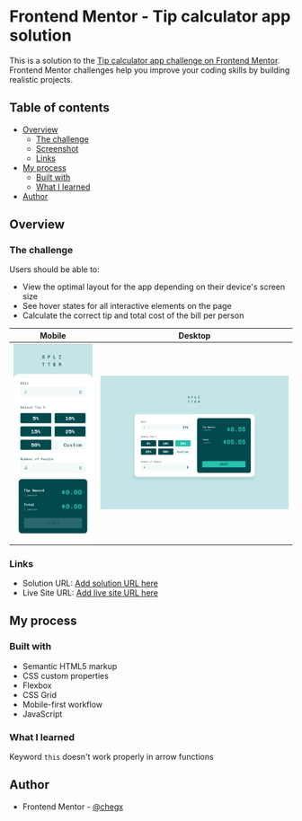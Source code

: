 # Frontend Mentor - Tip calculator app solution

This is a solution to the [Tip calculator app challenge on Frontend Mentor](https://www.frontendmentor.io/challenges/tip-calculator-app-ugJNGbJUX). Frontend Mentor challenges help you improve your coding skills by building realistic projects.

## Table of contents

- [Overview](#overview)
  - [The challenge](#the-challenge)
  - [Screenshot](#screenshot)
  - [Links](#links)
- [My process](#my-process)
  - [Built with](#built-with)
  - [What I learned](#what-i-learned)
- [Author](#author)

## Overview

### The challenge

Users should be able to:

- View the optimal layout for the app depending on their device's screen size
- See hover states for all interactive elements on the page
- Calculate the correct tip and total cost of the bill per person

Mobile|Desktop|
|---|---|
|![](./screenshots/mobile.png)|![](./screenshots/desktop.png)

### Links

- Solution URL: [Add solution URL here](https://github.com/chegx/tip-calculator)
- Live Site URL: [Add live site URL here](https://chegx.github.io/tip-calculator/)

## My process

### Built with

- Semantic HTML5 markup
- CSS custom properties
- Flexbox
- CSS Grid
- Mobile-first workflow
- JavaScript

### What I learned

Keyword `this` doesn't work properly in arrow functions

## Author

- Frontend Mentor - [@chegx](https://www.frontendmentor.io/profile/chegx)

